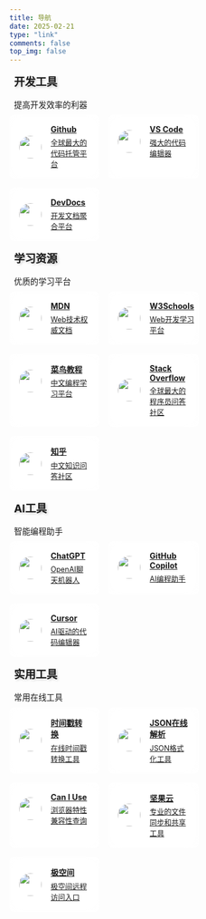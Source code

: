```yaml
---
title: 导航
date: 2025-02-21
type: "link"
comments: false
top_img: false
---
```


<style>
.site-card-group {
    display: flex;
    flex-wrap: wrap;
    justify-content: flex-start;
    margin: -0.5rem;
}

.site-card {
    margin: 0.5rem;
    width: calc(33.33333% - 1rem);
    background: var(--card-bg);
    border-radius: 8px;
    transition: all 0.3s;
    position: relative;
    box-shadow: var(--card-box-shadow);
    backdrop-filter: blur(10px);
    background: rgba(255, 255, 255, 0.7);
    border: 1px solid rgba(255, 255, 255, 0.3);
}

@media screen and (max-width: 768px) {
    .site-card {
        width: calc(50% - 1rem);
    }
}

@media screen and (max-width: 576px) {
    .site-card {
        width: calc(100% - 1rem);
    }
}

.site-card:hover {
    box-shadow: var(--card-hover-box-shadow);
    transform: translateY(-3px);
}

.site-card .info {
    display: flex;
    padding: 1rem;
    align-items: center;
}

.site-card .info img {
    width: 2.5rem;
    height: 2.5rem;
    border-radius: 50%;
    margin-right: 1rem;
    object-fit: cover;
}

.site-card .info .title {
    font-weight: bold;
    color: var(--text-highlight-color);
}

.site-card .info .desc {
    font-size: 0.8rem;
    margin-top: 0.3rem;
    color: var(--text-color);
}

.category-name {
    font-size: 1.2rem;
    font-weight: bold;
    margin: 1rem 0.5rem;
    color: var(--text-highlight-color);
    text-shadow: 2px 2px 4px rgba(0, 0, 0, 0.2);
}

.category-desc {
    font-size: 0.9rem;
    margin: 0.5rem;
    color: var(--text-color);
}

[data-theme="dark"] .site-card {
    background: rgba(0, 0, 0, 0.7);
    border: 1px solid rgba(255, 255, 255, 0.1);
}

[data-theme="dark"] .category-name {
    text-shadow: 2px 2px 4px rgba(255, 255, 255, 0.2);
}

body {
    position: relative;
    min-height: 100vh;
    background-color: transparent !important;
}
</style>

<div class="category-name">开发工具</div>
<div class="category-desc">提高开发效率的利器</div>
<div class="site-card-group">
    <a class="site-card" target="_blank" href="https://github.com/">
        <div class="info">
            <img src="https://github.githubassets.com/images/modules/logos_page/GitHub-Mark.png"/>
            <div class="content">
                <div class="title">Github</div>
                <div class="desc">全球最大的代码托管平台</div>
            </div>
        </div>
    </a>
    <a class="site-card" target="_blank" href="https://code.visualstudio.com/">
        <div class="info">
            <img src="https://code.visualstudio.com/assets/images/code-stable.png"/>
            <div class="content">
                <div class="title">VS Code</div>
                <div class="desc">强大的代码编辑器</div>
            </div>
        </div>
    </a>
    <a class="site-card" target="_blank" href="https://devdocs.io/">
        <div class="info">
            <img src="https://devdocs.io/images/icon-192.png"/>
            <div class="content">
                <div class="title">DevDocs</div>
                <div class="desc">开发文档聚合平台</div>
            </div>
        </div>
    </a>
</div>

<div class="category-name">学习资源</div>
<div class="category-desc">优质的学习平台</div>
<div class="site-card-group">
    <a class="site-card" target="_blank" href="https://developer.mozilla.org/">
        <div class="info">
            <img src="https://developer.mozilla.org/mdn-social-share.cd6c4a5a.png"/>
            <div class="content">
                <div class="title">MDN</div>
                <div class="desc">Web技术权威文档</div>
            </div>
        </div>
    </a>
    <a class="site-card" target="_blank" href="https://www.w3schools.com/">
        <div class="info">
            <img src="https://www.w3schools.com/images/w3schools_logo_436_2.png"/>
            <div class="content">
                <div class="title">W3Schools</div>
                <div class="desc">Web开发学习平台</div>
            </div>
        </div>
    </a>
    <a class="site-card" target="_blank" href="https://www.runoob.com/">
        <div class="info">
            <img src="https://static.runoob.com/images/favicon.ico"/>
            <div class="content">
                <div class="title">菜鸟教程</div>
                <div class="desc">中文编程学习平台</div>
            </div>
        </div>
    </a>
    <a class="site-card" target="_blank" href="https://stackoverflow.com/">
        <div class="info">
            <img src="https://cdn.sstatic.net/Sites/stackoverflow/Img/apple-touch-icon.png"/>
            <div class="content">
                <div class="title">Stack Overflow</div>
                <div class="desc">全球最大的程序员问答社区</div>
            </div>
        </div>
    </a>
    <a class="site-card" target="_blank" href="https://www.zhihu.com/">
        <div class="info">
            <img src="https://static.zhihu.com/heifetz/assets/apple-touch-icon-152.a53ae37b.png"/>
            <div class="content">
                <div class="title">知乎</div>
                <div class="desc">中文知识问答社区</div>
            </div>
        </div>
    </a>
</div>

<div class="category-name">AI工具</div>
<div class="category-desc">智能编程助手</div>
<div class="site-card-group">
    <a class="site-card" target="_blank" href="https://chat.openai.com/">
        <div class="info">
            <img src="https://chat.openai.com/apple-touch-icon.png"/>
            <div class="content">
                <div class="title">ChatGPT</div>
                <div class="desc">OpenAI聊天机器人</div>
            </div>
        </div>
    </a>
    <a class="site-card" target="_blank" href="https://github.com/features/copilot">
        <div class="info">
            <img src="https://github.githubassets.com/images/modules/site/copilot/head.png"/>
            <div class="content">
                <div class="title">GitHub Copilot</div>
                <div class="desc">AI编程助手</div>
            </div>
        </div>
    </a>
    <a class="site-card" target="_blank" href="https://cursor.sh/">
        <div class="info">
            <img src="https://cursor.sh/apple-touch-icon.png"/>
            <div class="content">
                <div class="title">Cursor</div>
                <div class="desc">AI驱动的代码编辑器</div>
            </div>
        </div>
    </a>
</div>

<div class="category-name">实用工具</div>
<div class="category-desc">常用在线工具</div>
<div class="site-card-group">
    <a class="site-card" target="_blank" href="https://tool.lu/timestamp/">
        <div class="info">
            <img src="https://tool.lu/favicon.ico"/>
            <div class="content">
                <div class="title">时间戳转换</div>
                <div class="desc">在线时间戳转换工具</div>
            </div>
        </div>
    </a>
    <a class="site-card" target="_blank" href="https://www.json.cn/">
        <div class="info">
            <img src="https://www.json.cn/favicon.ico"/>
            <div class="content">
                <div class="title">JSON在线解析</div>
                <div class="desc">JSON格式化工具</div>
            </div>
        </div>
    </a>
    <a class="site-card" target="_blank" href="https://caniuse.com/">
        <div class="info">
            <img src="https://caniuse.com/img/favicon-128.png"/>
            <div class="content">
                <div class="title">Can I Use</div>
                <div class="desc">浏览器特性兼容性查询</div>
            </div>
        </div>
    </a>
    <a class="site-card" target="_blank" href="https://www.jianguoyun.com/">
        <div class="info">
            <img src="https://www.jianguoyun.com/static/images/logo@2x.png"/>
            <div class="content">
                <div class="title">坚果云</div>
                <div class="desc">专业的文件同步和共享工具</div>
            </div>
        </div>
    </a>
    <a class="site-card" target="_blank" href="https://space.linkall.com/">
        <div class="info">
            <img src="https://space.linkall.com/favicon.ico"/>
            <div class="content">
                <div class="title">极空间</div>
                <div class="desc">极空间远程访问入口</div>
            </div>
        </div>
    </a>
</div> 